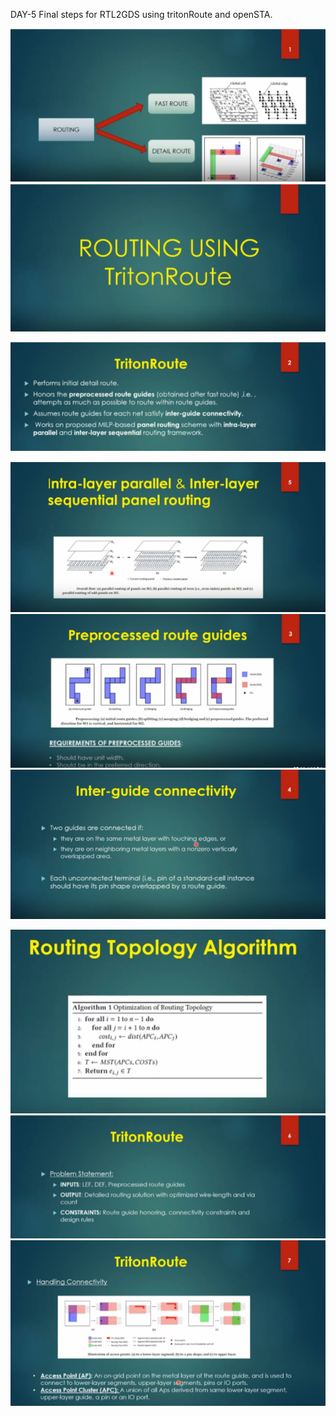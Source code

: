 ﻿DAY-5 Final steps for RTL2GDS using tritonRoute and openSTA.

![](Aspose.Words.61a1f3cf-83f3-4aa4-8230-84fe1dca28f8.001.png)![](Aspose.Words.61a1f3cf-83f3-4aa4-8230-84fe1dca28f8.002.png)

![](Aspose.Words.61a1f3cf-83f3-4aa4-8230-84fe1dca28f8.003.png) 













![](Aspose.Words.61a1f3cf-83f3-4aa4-8230-84fe1dca28f8.004.png)![](Aspose.Words.61a1f3cf-83f3-4aa4-8230-84fe1dca28f8.005.png) ![](Aspose.Words.61a1f3cf-83f3-4aa4-8230-84fe1dca28f8.006.png) 






![](Aspose.Words.61a1f3cf-83f3-4aa4-8230-84fe1dca28f8.007.png)![](Aspose.Words.61a1f3cf-83f3-4aa4-8230-84fe1dca28f8.008.png) ![](Aspose.Words.61a1f3cf-83f3-4aa4-8230-84fe1dca28f8.009.png) 






